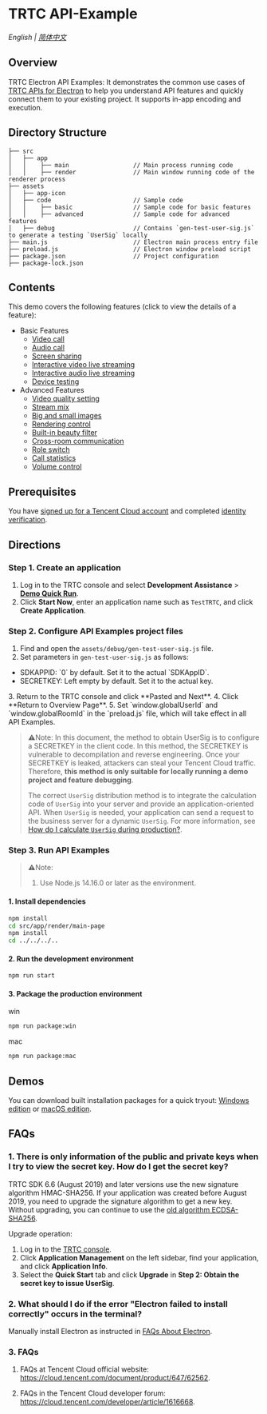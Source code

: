 # TRTC API-Example

_English | [简体中文](README.md)_

## Overview
TRTC Electron API Examples: It demonstrates the common use cases of [TRTC APIs for Electron](https://web.sdk.qcloud.com/trtc/electron/doc/zh-cn/trtc_electron_sdk/index.html) to help you understand API features and quickly connect them to your existing project. It supports in-app encoding and execution.

## Directory Structure
```
├── src
│   ├── app
│   │    ├── main                  // Main process running code
│   │    ├── render                // Main window running code of the renderer process
├── assets
│   ├── app-icon
│   ├── code                       // Sample code
│   │    ├── basic                 // Sample code for basic features
│   │    ├── advanced              // Sample code for advanced features
│   ├── debug                      // Contains `gen-test-user-sig.js` to generate a testing `UserSig` locally
├── main.js                        // Electron main process entry file
├── preload.js                     // Electron window preload script
├── package.json                   // Project configuration
├── package-lock.json
```

## Contents
This demo covers the following features (click to view the details of a feature):

- Basic Features
  - [Video call](./assets/code/basic/video-call/index.js)
  - [Audio call](./assets/code/basic/audio-call/index.js)
  - [Screen sharing](./assets/code/basic/screen-share/index.js)
  - [Interactive video live streaming](./assets/code/basic/video-live/index.js)
  - [Interactive audio live streaming](./assets/code/basic/audio-call/index.js)
  - [Device testing](./assets/code/basic/device-test/index.js)
- Advanced Features
  - [Video quality setting](./assets/code/advanced/video-quality/index.js)
  - [Stream mix](./assets/code/advanced/video-stream-mix/index.js)
  - [Big and small images](./assets/code/advanced/big-small-stream/index.js)
  - [Rendering control](./assets/code/advanced/video-render-params/index.js)
  - [Built-in beauty filter](./assets/code/advanced/beauty-sdk-inner/index.js)
  - [Cross-room communication](./assets/code/advanced/connect-other-room/index.js)
  - [Role switch](./assets/code/advanced/switch-role/index.js)
  - [Call statistics](./assets/code/advanced/call-statistics/index.js)
  - [Volume control](./assets/code/advanced/volume-control/index.js)

## Prerequisites
You have [signed up for a Tencent Cloud account](https://intl.cloud.tencent.com/document/product/378/17985) and completed [identity verification](https://intl.cloud.tencent.com/document/product/378/3629).

## Directions
### Step 1. Create an application
1. Log in to the TRTC console and select **Development Assistance** > **[Demo Quick Run](https://console.cloud.tencent.com/trtc/quickstart)**.
2. Click **Start Now**, enter an application name such as `TestTRTC`, and click **Create Application**.

### Step 2. Configure API Examples project files
1. Find and open the `assets/debug/gen-test-user-sig.js` file.
2. Set parameters in `gen-test-user-sig.js` as follows:
  <ul><li>SDKAPPID: `0` by default. Set it to the actual `SDKAppID`.</li>
  <li>SECRETKEY: Left empty by default. Set it to the actual key.</li></ul>
3. Return to the TRTC console and click **Pasted and Next**.
4. Click **Return to Overview Page**.
5. Set `window.globalUserId` and `window.globalRoomId` in the `preload.js` file, which will take effect in all API Examples.

> ⚠️Note:
> In this document, the method to obtain UserSig is to configure a SECRETKEY in the client code. In this method, the SECRETKEY is vulnerable to decompilation and reverse engineering. Once your SECRETKEY is leaked, attackers can steal your Tencent Cloud traffic. Therefore, **this method is only suitable for locally running a demo project and feature debugging**.
>
> The correct `UserSig` distribution method is to integrate the calculation code of `UserSig` into your server and provide an application-oriented API. When `UserSig` is needed, your application can send a request to the business server for a dynamic `UserSig`. For more information, see [How do I calculate `UserSig` during production?](https://intl.cloud.tencent.com/document/product/647/35166).

### Step 3. Run API Examples
> ⚠️Note:
> 1. Use Node.js 14.16.0 or later as the environment.

#### 1. Install dependencies
```bash
npm install
cd src/app/render/main-page
npm install
cd ../../../..
```

#### 2. Run the development environment
```bash
npm run start
```

#### 3. Package the production environment
win
```bash
npm run package:win
```

mac
```bash
npm run package:mac
```

## Demos

You can download built installation packages for a quick tryout: [Windows edition](https://web.sdk.qcloud.com/trtc/electron/download/api-example/TRTC-Electron-API-Examples-windows.zip) or [macOS edition](https://web.sdk.qcloud.com/trtc/electron/download/api-example/TRTC-Electron-API-Examples-mac.zip).

## FAQs

### 1. There is only information of the public and private keys when I try to view the secret key. How do I get the secret key?
TRTC SDK 6.6 (August 2019) and later versions use the new signature algorithm HMAC-SHA256. If your application was created before August 2019, you need to upgrade the signature algorithm to get a new key. Without upgrading, you can continue to use the [old algorithm ECDSA-SHA256](https://cloud.tencent.com/document/product/647/17275#.E8.80.81.E7.89.88.E6.9C.AC.E7.AE.97.E6.B3.95).

Upgrade operation:
1. Log in to the [TRTC console](https://console.cloud.tencent.com/trtc).
2. Click **Application Management** on the left sidebar, find your application, and click **Application Info**.
3. Select the **Quick Start** tab and click **Upgrade** in **Step 2: Obtain the secret key to issue UserSig**.

### 2. What should I do if the error "Electron failed to install correctly" occurs in the terminal?
Manually install Electron as instructed in [FAQs About Electron](https://cloud.tencent.com/developer/article/1616668).

### 3. FAQs
1. FAQs at Tencent Cloud official website: <https://cloud.tencent.com/document/product/647/62562>.

2. FAQs in the Tencent Cloud developer forum: <https://cloud.tencent.com/developer/article/1616668>.
